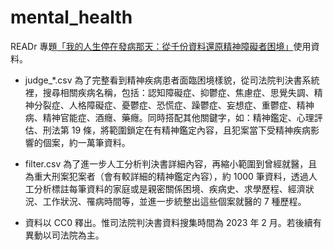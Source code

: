 # mental_health
READr 專題[「我的人生停在發病那天：從千份資料還原精神障礙者困境」](https://www.readr.tw/post/2941)使用資料。
* judge_*.csv
為了完整看到精神疾病患者面臨困境樣貌，從司法院判決書系統裡，搜尋相關疾病名稱，包括：認知障礙症、抑鬱症、焦慮症、思覺失調、精神分裂症、人格障礙症、憂鬱症、恐慌症、躁鬱症、妄想症、重鬱症、精神病、精神官能症、酒癮、藥癮。同時搭配其他關鍵字，如：精神鑑定、心理評估、刑法第 19 條，將範圍鎖定在有精神鑑定內容，且犯案當下受精神疾病影響的個案，約一萬筆資料。
* filter.csv
為了進一步人工分析判決書詳細內容，再縮小範圍到曾經就醫，且為重大刑案犯案者（會有較詳細的精神鑑定內容），約 1000 筆資料，透過人工分析標註每筆資料的家庭或是親密關係困境、疾病史、求學歷程、經濟狀況、工作狀況、罹病時間等，並進一步統整出這些個案就醫的 7 種歷程。

* 資料以 CC0 釋出。惟司法院判決書資料搜集時間為 2023 年 2 月。若後續有異動以司法院為主。

